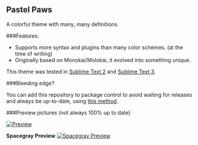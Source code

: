 ## Pastel Paws

A colorful theme with many, many definitions.

###Features:

* Supports more syntax and plugins than many color schemes. (at the time of writing)
* Originally based on Monokai/Molokai, it evolved into something unique.

This theme was tested in [Sublime Text 2][3] and [Sublime Text 3][4].

###Bleeding edge?

You can add this repository to package control to avoid waiting for releases and always be up-to-date, using [this method][5].

###Preview pictures (not always 100% up to date)

[![Preview][1]][2]

**Spacegray Preview**
[![Spacegray Preview][6]][7]

[1]: https://raw.github.com/Ociidii-Works/Pastel-Paws/master/preview/thumbnail.png
[2]: https://raw.github.com/Ociidii-Works/Pastel-Paws/master/preview/full.png
[3]: http://www.sublimetext.com/2
[4]: http://sublimetext.com/3
[5]: http://www.macdrifter.com/2012/08/install-sublime-packages-from-github.html
[6]: https://raw.github.com/charles-hollenbeck/Pastel-Paws.tmTheme/master/preview/spacegray_thumbnail.png
[7]: https://raw.github.com/charles-hollenbeck/Pastel-Paws.tmTheme/master/preview/spacegray_full.png